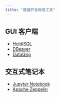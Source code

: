 ```yaml
---
title: "数据开发常用工具"
---
```


## GUI 客户端

- [HeidiSQL]()
- [DBeaver]()
- [DataGrip]()

## 交互式笔记本

- [Jupyter Notebook]()
- [Apache Zeppelin]()

